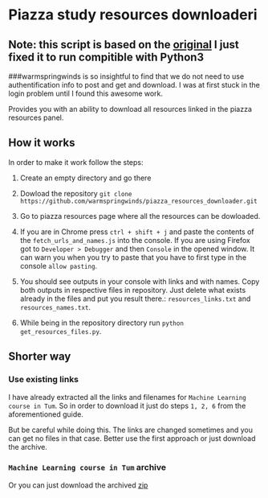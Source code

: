 # Piazza study resources downloaderi
## Note: this script is based on the [original](https://github.com/warmspringwinds/piazza_resources_downloader) I just fixed it to run compitible with Python3
###warmspringwinds is so insightful to find that we do not need to use authentification info to post and get and download. I was at first stuck in the login problem until I found this awesome work.

Provides you with an ability to download all resources linked in the piazza resources panel.

## How it works

In order to make it work follow the steps:

1. Create an empty directory and go there

2. Dowload the repository `git clone https://github.com/warmspringwinds/piazza_resources_downloader.git`

3. Go to piazza resources page where all the resources can be dowloaded.

4. If you are in Chrome press `ctrl + shift + j` and paste the contents of the `fetch_urls_and_names.js`
into the console. If you are using Firefox got to `Developer > Debugger` and then `Console` in the opened window. It can warn you when you try to paste that you have to first type in the console `allow pasting`.

5. You should see outputs in your console with links and with names. Copy both outputs in respective files in repository. Just delete what exists already in the files and put you result there.:
`resources_links.txt` and `resources_names.txt`.

6. While being in the repository directory run `python get_resources_files.py`.

## Shorter way

### Use existing links

I have already extracted all the links and filenames for `Machine Learning course in Tum`.
So in order to download it just do steps `1, 2, 6` from the aforementioned guide.

But be careful while doing this. The links are changed sometimes and you can get no files in that case.
Better use the first approach or just download the archive.

### `Machine Learning course in Tum` archive

Or you can just download the archived [zip](https://drive.google.com/file/d/0B_6oHpf9oDHRY2c4U19FRnFRSEk/view?usp=sharing)
